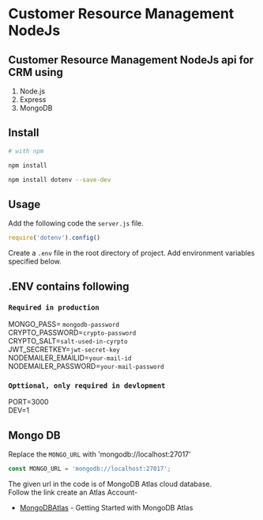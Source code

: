 # Customer Resource Management NodeJs

## Customer Resource Management NodeJs api for CRM using

1. Node.js
2. Express
3. MongoDB

## Install

```bash
# with npm

npm install

npm install dotenv --save-dev

```

## Usage

Add the following code the `server.js` file.

```javascript
require('dotenv').config()
```

Create a `.env` file in the root directory of project. Add
environment variables specified below.

## .ENV contains following

### `Required in production`
MONGO_PASS= `mongodb-password`<br>
CRYPTO_PASSWORD=`crypto-password`<br>
CRYPTO_SALT=`salt-used-in-cyrpto`<br>
JWT_SECRETKEY=`jwt-secret-key`<br>
NODEMAILER_EMAILID=`your-mail-id`<br>
NODEMAILER_PASSWORD=`your-mail-password`<br>

### `Opttional, only required in devlopment`
PORT=3000<br>
DEV=1

## Mongo DB 

Replace the `MONGO_URL` with 'mongodb://localhost:27017'

```javascript
const MONGO_URL = 'mongodb://localhost:27017';
```

The given url in the code is of MongoDB Atlas cloud database.<br>
Follow the link create an Atlas Account- <br>

* [MongoDBAtlas][] - Getting Started with MongoDB Atlas

## 

[MongoDBAtlas]: https://docs.atlas.mongodb.com/getting-started/

